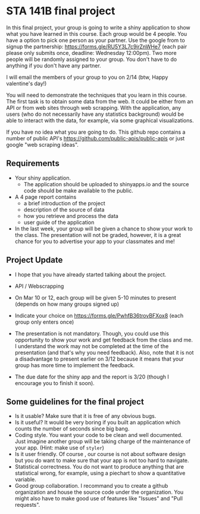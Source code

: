 # STA 141B final project


In this final project, your group is going to write a shiny application to show what you have learned in this course.
Each group would be 4 people. You have a option to pick one person as your partner. Use the google from to 
signup the partnership: https://forms.gle/RU5Y3L7c9irZnWHe7 (each pair please only submits once, deadline: Wednesday 12:00pm).
Two more people will be randomly assigned to your group. You don't have to do anything if you don't have any partner.

I will email the members of your group to you on 2/14 (btw, Happy valentine's day!)

You will need to demonstrate the techniques that you learn in this course. The first task is to obtain some data from the web. It could be either from an API or from web sites through web scrapping. With the application, any users (who do not necessarily have any statistics background) would be able to interact with the data, for example, via some graphical visualizations.

If you have no idea what you are going to do. This github repo contains a number of public API's  https://github.com/public-apis/public-apis or just google "web scraping ideas".

## Requirements

- Your shiny application.
    - The application should be uploaded to shinyapps.io and the source code should be make available to the public.
- A 4 page report contains
    - a brief introduction of the project
    - description of the source of data
    - how you retrieve and process the data
    - user guide of the application
- In the last week, your group will be given a chance to show your work to the class. The presentation will not be graded, however, it is a great chance for you to advertise your app to your classmates and me! 



## Project Update

- I hope that you have already started talking about the project.
- API / Webscrapping
- On Mar 10 or 12, each group will be given 5-10 minutes to present (depends on how many groups signed up)
- Indicate your choice on https://forms.gle/PwhfB36trovBFXox8 (each group only enters once)
- The presentation is not mandatory. Though, you could use this opportunity to show your work and get feedback from the class and me. I understand the work may not be completed at the time of the presentation (and that's why you need feedback). Also, note that it is not a disadvantage to present earlier on 3/12 because it means that your group has more time to implement the feedback.

- The due date for the shiny app and the report is 3/20 (though I encourage you to finish it soon).


## Some guidelines for the final project

- Is it usable? Make sure that it is free of any obvious bugs.
- Is it useful? It would be very boring if you built an application which counts the number of seconds since big bang.
- Coding style. You want your code to be clean and well documented. Just imagine another group will be taking charge of the maintenance of your app. (Hint: make use of `styler`)
- Is it user friendly. Of course , our course is not about software design but you do want to make sure that your app is not too hard to navigate.
- Statistical correctness. You do not want to produce anything that are statistical wrong, for example, using a piechart to show a quantitative variable.
- Good group collaboration. I recommand you to create a github organization and house the source code under the organization. You might also have to make good use of features like "Issues" and "Pull requests".
